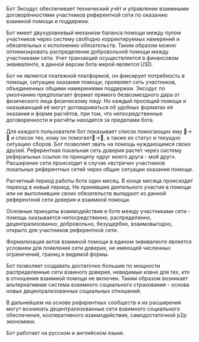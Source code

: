 Бот Эксодус обеспечивает технический  учёт и управление взаимными договорённостями участников референтной сети по оказанию взаимной помощи и поддержки.

Бот имеет двухуровневый механизм баланса помощи между пулом участников через систему свободно корректируемых намерений и обязательных к исполнению обязательств.  Таким образом можно оптимизировать распределение добровольной помощи между участниками сети. Учет транзакций осуществляется в финансовом эквиваленте, в данной версии бота мерой является USD.

Бот не является платежной платформой, он фиксирует потребность в помощи, ситуацию оказания помощи, проявляет сеть участников, объединенных общими намерениями поддержки.   Эксодус по умолчанию предполагает формат прямого безвозмездного дара от физического лица физическому лицу. Но каждый просящий помощи и оказывающий её могут договариваться об удобных форматах её оказания и форме расчётов, при том, что непосредственные договоренности и расчёты находятся за пределами бота.

Для каждого пользователя бот показывает список помогающих ему 👥->👤 и список тех, кому он помогает👤->👥, а также их статус и текущую ситуацию сборов. Бот позволяет звать на помощь нуждающимся своих друзей.  Референтная локальная сеть доверия растет через систему реферальных ссылок по принципу «друг моего друга - мой друг». Расширение сети происходит в случае «встречи» участников локальных референтных сетей через общие ситуации оказания помощи.

Расчетный период работы бота один месяц. В конце месяца происходит переход в новый период. Не принявшие деятельного участия в помощи или не выполнившие своих обязательств выпадают из данной референтной сети доверия и взаимной помощи.

Основные принципы взаимодействия в боте между участниками сети - помощь оказывается непосредственно, распределенно, децентрализованно, добровольно, безущербно, взаимовыгодно, открыто для участников референтной сети.

Формализация  актов взаимной помощи в едином эквиваленте является  условием для появления сети доверия, не имеющей численных ограничений, границ и видимой формы.

Бот позволяет создавать достаточно большие по мощности распределенные сети взаиного доверия, невидимые извне для тех, кто в отношения взаимной помощи не включен. Таким образом возникает альтернативная система взаимного социального страхования - основа новых децентрализованных социальных отношений.

В дальнейшем на основе референтных сообществ и их расширения могут возникать децентрализованные сети взаимного социального обеспечения, кооперативного взаимодействия, самодостаточной р2р экономики.

Бот работает на русском и английском языке.